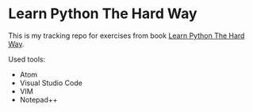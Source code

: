 # **Learn Python The Hard Way**

This is my tracking repo for exercises from book [Learn Python The Hard Way](https://learnpythonthehardway.org/book/).

Used tools:

* Atom
* Visual Studio Code
* VIM
* Notepad++
